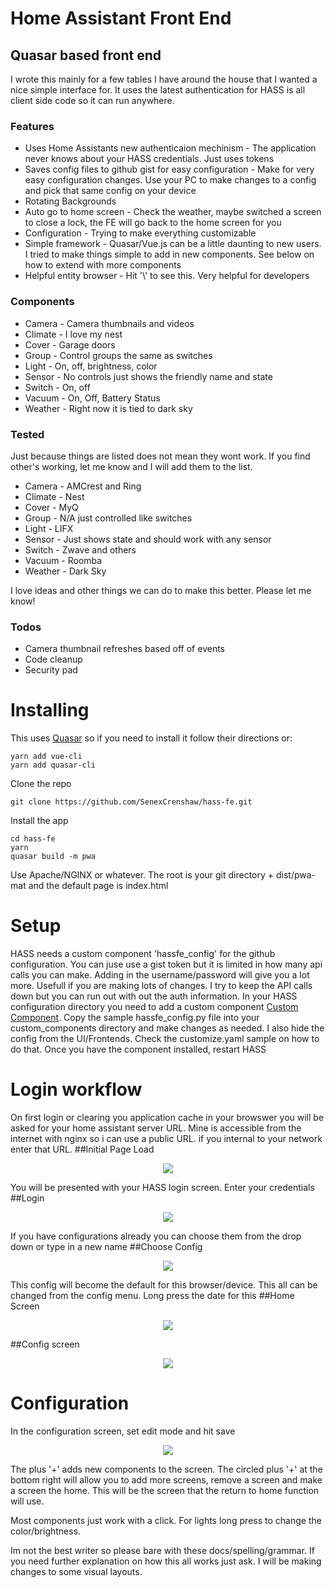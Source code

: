 # Home Assistant Front End

## Quasar based front end

I wrote this mainly for a few tables I have around the house that I wanted a nice simple interface for. It uses the latest authentication for HASS is all client side code so it can run anywhere.

### Features
* Uses Home Assistants new authenticaion mechinism - The application never knows about your HASS credentials. Just uses tokens
* Saves config files to github gist for easy configuration - Make for very easy configuration changes. Use your PC to make changes to a config and pick that same config on your device
* Rotating Backgrounds
* Auto go to home screen - Check the weather, maybe switched a screen to close a lock, the FE will go back to the home screen for you
* Configuration - Trying to make everything customizable
* Simple framework - Quasar/Vue.js can be a little daunting to new users. I tried to make things simple to add in new components. See below on how to extend with more components
* Helpful entity browser - Hit '\\' to see this. Very helpful for developers

### Components
* Camera - Camera thumbnails and videos
* Climate - I love my nest
* Cover - Garage doors
* Group - Control groups the same as switches
* Light - On, off, brightness, color
* Sensor - No controls just shows the friendly name and state
* Switch - On, off
* Vacuum - On, Off, Battery Status
* Weather - Right now it is tied to dark sky

### Tested
Just because things are listed does not mean they wont work. If you find other's working, let me know and I will add them to the list.
* Camera - AMCrest and Ring
* Climate - Nest
* Cover - MyQ
* Group - N/A just controlled like switches
* Light - LIFX
* Sensor - Just shows state and should work with any sensor
* Switch - Zwave and others
* Vacuum - Roomba
* Weather - Dark Sky

I love ideas and other things we can do to make this better. Please let me know!

### Todos
* Camera thumbnail refreshes based off of events
* Code cleanup
* Security pad

# Installing
This uses [Quasar](https://quasar-framework.org) so if you need to install it follow their directions or:
```
yarn add vue-cli
yarn add quasar-cli
```
Clone the repo
```
git clone https://github.com/SenexCrenshaw/hass-fe.git
```
Install the app
```
cd hass-fe
yarn
quasar build -m pwa
```
Use Apache/NGINX or whatever. The root is your git directory + dist/pwa-mat and the default page is index.html

# Setup
HASS needs a custom component 'hassfe_config' for the github configuration. You can juse use a gist token but it is limited in how many api calls you can make. Adding in the username/password will give you a lot more. Usefull if you are making lots of changes. I try to keep the API calls down but you can run out with out the auth information.
In your HASS configuration directory you need to add a custom component [Custom Component](https://developers.home-assistant.io/docs/en/creating_component_index.html). Copy the sample hassfe_config.py file into your custom_components directory and make changes as needed. I also hide the config from the UI/Frontends. Check the customize.yaml sample on how to do that. Once you have the component installed, restart HASS

# Login workflow
On first login or clearing you application cache in your browswer you will be asked for your home assistant server URL. Mine is accessible from the internet with nginx so i can use a public URL. if you internal to your network enter that URL.
##Initial Page Load
<p align="center"><img src="readmeImg/login.png"></p>

You will be presented with your HASS login screen. Enter your credentials
##Login
<p align="center"><img src="readmeImg/hass.png"></p>

If you have configurations already you can choose them from the drop down or type in a new name
##Choose Config
<p align="center"><img src="readmeImg/chooseconfig.png"></p>

This config will become the default for this browser/device. This all can be changed from the config menu. Long press the date for this
##Home Screen
<p align="center"><img src="readmeImg/homescreen.png"></p>

##Config screen
<p align="center"><img src="readmeImg/configscreen.png"></p>

# Configuration
In the configuration screen, set edit mode and hit save
<p align="center"><img src="readmeImg/configempty.png"></p>

The plus '+' adds new components to the screen. The circled plus '+' at the bottom right will allow you to add more screens, remove a screen and make a screen the home. This will be the screen that the return to home function will use.

Most components just work with a click. For lights long press to change the color/brightness.


Im not the best writer so please bare with these docs/spelling/grammar. If you need further explanation on how this all works just ask. I will be making changes to some visual layouts.
